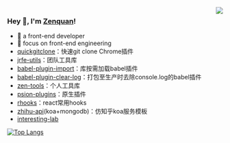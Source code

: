 <img align="right" src="https://github-readme-stats.vercel.app/api?username=zenquan&show_icons=true&icon_color=38ADD8&text_color=ffffff&bg_color=000000&hide_title=true" />

### Hey 👋, I'm [Zenquan](https://juejin.cn/user/1257497031883134)!

- :orange_book: a front-end developer
- :hammer: focus on front-end engineering
- [quickgitclone](https://github.com/Zenquan/quickgitclone)：快速git clone Chrome插件
- [jrfe-utils](https://github.com/Zenquan/jrfe-utils)：团队工具库
- [babel-plugin-import](https://github.com/Zenquan/babel-plugin-import)：库按需加载babel插件
- [babel-plugin-clear-log](https://github.com/Zenquan/babel-plugin-clear-log)：打包至生产时去除console.log的babel插件
- [zen-tools](https://github.com/Zenquan/zen-tools)：个人工具库
- [psion-plugins](https://github.com/Zenquan/psion-plugins)：原生插件
- [rhooks](https://github.com/Zenquan/rhooks)：react常用hooks
- [zhihu-api](https://github.com/Zenquan/zhihu-api)(koa+mongodb)：仿知乎koa服务模板
- [interesting-lab](https://github.com/XC-Team/interesting-lab)


[![Top Langs](https://github-readme-stats.vercel.app/api/top-langs/?username=zenquan&layout=compact)](https://github.com/anuraghazra/github-readme-stats)
